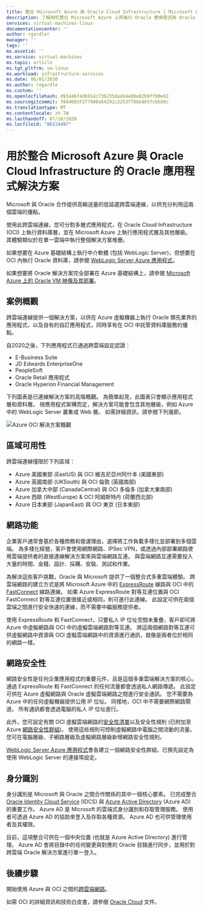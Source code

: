 ```yaml
---
title: 整合 Microsoft Azure 與 Oracle Cloud Infrastructure | Microsoft Docs
description: 了解用於整合 Microsoft Azure 上所執行 Oracle 應用程式與 Oracle Cloud Infrastructure (OCI) 中資料庫的解決方案。
services: virtual-machines-linux
documentationcenter: ''
author: rgardler
manager: ''
tags: ''
ms.assetid: ''
ms.service: virtual-machines
ms.topic: article
ms.tgt_pltfrm: vm-linux
ms.workload: infrastructure-services
ms.date: 06/01/2020
ms.author: rogardle
ms.custom: ''
ms.openlocfilehash: d93446f4db914c736235daeb4e08e82b9ff00e62
ms.sourcegitcommit: f844603f2f7900a64291c2253f79b6d65fcbbb0c
ms.translationtype: MT
ms.contentlocale: zh-TW
ms.lasthandoff: 07/10/2020
ms.locfileid: "86224497"
---
```

# <a name="oracle-application-solutions-integrating-microsoft-azure-and-oracle-cloud-infrastructure"></a>用於整合 Microsoft Azure 與 Oracle Cloud Infrastructure 的 Oracle 應用程式解決方案

Microsoft 與 Oracle 合作提供高輸送量的低延遲跨雲端連線，以供充分利用這兩個雲端的優點。 

使用此跨雲端連線，您可分割多層式應用程式，在 Oracle Cloud Infrastructure (OCI) 上執行資料庫層，並在 Microsoft Azure 上執行應用程式層及其他層級。 其體驗類似於在單一雲端中執行整個解決方案堆疊。 

如果想要在 Azure 基礎結構上執行中介軟體 (包括 WebLogic Server)，但想要在 OCI 內執行 Oracle 資料庫，請參閱 [WebLogic Server Azure 應用程式](oracle-weblogic.md)。

如果想要將 Oracle 解決方案完全部署在 Azure 基礎結構上，請參閱 [Microsoft Azure 上的 Oracle VM 映像及其部署](oracle-vm-solutions.md)。

## <a name="scenario-overview"></a>案例概觀

跨雲端連線提供一個解決方案，以供在 Azure 虛擬機器上執行 Oracle 領先業界的應用程式，以及自有的自訂應用程式，同時享有在 OCI 中託管資料庫服務的優點。 

自2020之後，下列應用程式已通過跨雲端設定認證：

* E-Business Suite
* JD Edwards EnterpriseOne
* PeopleSoft
* Oracle Retail 應用程式
* Oracle Hyperion Financial Management

下列圖表是已連線解決方案的高階概觀。 為簡單起見，此圖表只會顯示應用程式層和資料層。 視應用程式架構而定，解決方案可能會包含其他層級，例如 Azure 中的 WebLogic Server 叢集或 Web 層。 如需詳細資訊，請參閱下列幾節。

![Azure OCI 解決方案概觀](media/oracle-oci-overview/crosscloud.png)

## <a name="region-availability"></a>區域可用性 

跨雲端連線僅限於下列區域：
* Azure 美國東部 (EastUS) 與 OCI 維吉尼亞州阿什本 (美國東部)
* Azure 英國南部 (UKSouth) 與 OCI 倫敦 (英國南部)
* Azure 加拿大中部 (CanadaCentral) 與 OCI 多倫多 (加拿大東南部)
* Azure 西歐 (WestEurope) & OCI 阿姆斯特丹 (荷蘭西北部)
* Azure 日本東部 (JapanEast) 與 OCI 東京 (日本東部)

## <a name="networking"></a>網路功能

企業客戶通常會基於各種商務和營運理由，選擇將工作負載多樣化並部署到多個雲端。 為多樣化經營，客戶會使用網際網路、IPSec VPN，或透過內部部署網路使用雲端提供者的直接連線解決方案來與雲端網路互連。 與雲端網路互連需要投入大量的時間、金錢、設計、採購、安裝、測試和作業。 

為解決這些客戶挑戰，Oracle 與 Microsoft 提供了一個整合式多重雲端體驗。 跨雲端網路的建立方式是將 Microsoft Azure 中的 [ExpressRoute](../../../expressroute/expressroute-introduction.md) 線路與 OCI 中的 [FastConnect](https://docs.cloud.oracle.com/iaas/Content/Network/Concepts/fastconnectoverview.htm) 線路連線。 如果 Azure ExpressRoute 對等互連位置與 OCI FastConnect 對等互連位置很接近或相同，則可進行此連線。 此設定可供在兩個雲端之間進行安全快速的連線，而不需要中繼服務提供者。

使用 ExpressRoute 和 FastConnect，只要私人 IP 位址空間未重疊，客戶即可將 Azure 中虛擬網路與 OCI 中的虛擬雲端網路對等互連。 將這兩個網路對等互連可供虛擬網路中資源與 OCI 虛擬雲端網路中的資源進行通訊，就像是兩者位於相同的網路一樣。

## <a name="network-security"></a>網路安全性

網路安全性是任何企業應用程式的重要元件，且是這個多重雲端解決方案的核心。 通過 ExpressRoute 和 FastConnect 的任何流量都會透過私人網路傳遞。 此設定可供在 Azure 虛擬網路與 Oracle 虛擬雲端網路之間進行安全通訊。 您不需要為 Azure 中的任何虛擬機器提供公用 IP 位址。 同樣地，OCI 中不需要網際網路閘道。 所有通訊都會透過電腦的私人 IP 位址進行。

此外，您可設定有關 OCI 虛擬雲端網路的[安全性清單](https://docs.cloud.oracle.com/iaas/Content/Network/Concepts/securitylists.htm)以及安全性規則 (已附加至 Azure [網路安全性群組](../../../virtual-network/security-overview.md))。 使用這些規則可控制虛擬網路中電腦之間流動的流量。 您可在電腦層級、子網路層級及虛擬網路層級新增網路安全性規則。

[WebLogic Server Azure 應用程式](oracle-weblogic.md)會各建立一個網路安全性群組，已預先設定為使用 WebLogic Server 的連接埠設定。
 
## <a name="identity"></a>身分識別

身分識別是 Microsoft 與 Oracle 之間合作關係的其中一個核心要素。 已完成整合 [Oracle Identity Cloud Service](https://docs.oracle.com/en/cloud/paas/identity-cloud/index.html) (IDCS) 與 [Azure Active Directory](../../../active-directory/index.yml) (Azure AD) 的重要工作。 Azure AD 是 Microsoft 的雲端式身分識別和存取管理服務。 使用者可透過 Azure AD 的協助來登入及存取各種資源。 Azure AD 也可供管理使用者及其權限。

目前，這項整合可供在一個中央位置 (也就是 Azure Active Directory) 進行管理。 Azure AD 會將目錄中的任何變更與對應的 Oracle 目錄進行同步，並用於對跨雲端 Oracle 解決方案進行單一登入。

## <a name="next-steps"></a>後續步驟

開始使用 Azure 與 OCI 之間的[跨雲端網路](configure-azure-oci-networking.md)。 

如需 OCI 的詳細資訊和技術白皮書，請參閱 [Oracle Cloud](https://docs.cloud.oracle.com/iaas/Content/home.htm) 文件。
